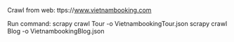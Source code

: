 Crawl from web:
ttps://www.vietnambooking.com

Run command: 
scrapy crawl Tour -o VietnambookingTour.json
scrapy crawl Blog -o VietnambookingBlog.json
